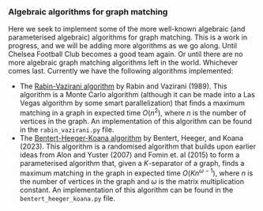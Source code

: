 ### Algebraic algorithms for graph matching
Here we seek to implement some of the more well-known algebraic (and parameterised algebraic) algorithms for graph matching.
This is a work in progress, and we will be adding more algorithms as we go along. Until Chelsea Football Club becomes a
good team again. Or until there are no more algebraic graph matching algorithms left in the world. Whichever comes last.
Currently we have the following algorithms implemented:
* The [Rabin-Vazirani algorithm](https://web.eecs.umich.edu/~pettie/matching/Rabin-Vazirani-randomized-maximum-matching.pdf)
    by Rabin and Vazirani (1989). This algorithm is a Monte Carlo algorithm (although it can be made into a Las Vegas algorithm
    by some smart parallelization) that finds a maximum matching in a graph in expected time $O(n^2)$, where $n$ is the number
    of vertices in the graph. An implementation of this algorithm can be found in the `rabin_vazirani.py` file.
* The [Bentert-Heeger-Koana algorithm](https://drops.dagstuhl.de/entities/document/10.4230/LIPIcs.ESA.2023.16) by Bentert, 
    Heeger, and Koana (2023). This algorithm is a randomised algorithm that builds upon earlier ideas from Alon and Yuster
    (2007) and Fomin et. al (2015) to form a parameterised algorithm that, given a $K$-separator of a graph, finds a maximum
    matching in the graph in expected time $O(Kn^{\omega-1})$, where $n$ is the number of vertices in the graph and $\omega$
    is the matrix multiplication constant. An implementation of this algorithm can be found in the `bentert_heeger_koana.py`
    file.
